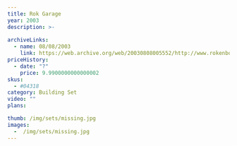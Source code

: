 ```yaml
---
title: Rok Garage
year: 2003
description: >-
  
archiveLinks:
  - name: 08/08/2003
    link: https://web.archive.org/web/20030808005552/http://www.rokenbok.com/catalog/pd_bs_garage.html
priceHistory:
  - date: "?"
    price: 9.9900000000000002
skus:
  - #04318
category: Building Set
video: ""
plans:

thumb: /img/sets/missing.jpg
images:
  -  /img/sets/missing.jpg
---
```

